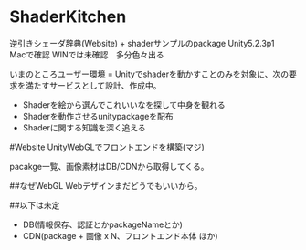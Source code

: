 # ShaderKitchen

逆引きシェーダ辞典(Website) + shaderサンプルのpackage
Unity5.2.3p1　Macで確認
WINでは未確認　多分色々出る


いまのところユーザー環境 = Unityでshaderを動かすことのみを対象に、次の要求を満たすサービスとして設計、作成中。

* Shaderを絵から選んでこれいいなを探して中身を観れる
* Shaderを動作させるunitypackageを配布
* Shaderに関する知識を深く追える
 

#Website
UnityWebGLでフロントエンドを構築(マジ)

pacakge一覧、画像素材はDB/CDNから取得してくる。


##なぜWebGL
Webデザインまだどうでもいいから。


##以下は未定
- DB(情報保存、認証とかpackageNameとか)
- CDN(package + 画像 x N、フロントエンド本体 ほか)






